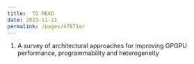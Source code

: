 ```yaml
---
title:  TO READ
date: 2023-11-21
permalink: /pages/47871e/
---
```


1. A survey of architectural approaches for improving GPGPU performance, programmability and heterogeneity
